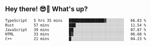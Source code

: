 ## Hey there! 😎👋 What's up?

<!--START_SECTION:waka-->

```txt
TypeScript   5 hrs 35 mins   ████████████████▓░░░░░░░░   66.83 %
Rust         57 mins         ███░░░░░░░░░░░░░░░░░░░░░░   11.54 %
JavaScript   39 mins         ██░░░░░░░░░░░░░░░░░░░░░░░   07.87 %
HTML         33 mins         █▓░░░░░░░░░░░░░░░░░░░░░░░   06.68 %
C++          21 mins         █░░░░░░░░░░░░░░░░░░░░░░░░   04.23 %
```

<!--END_SECTION:waka-->
